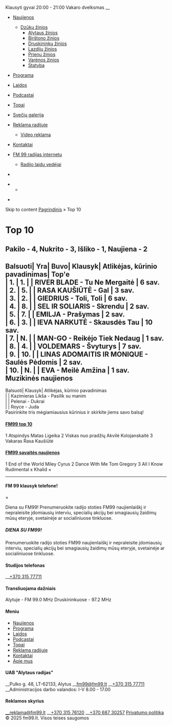 Klausyti gyvai
20:00 - 21:00
Vakaro dvelksmas
[](https://fm99.lt/)
__
  * [Naujienos](https://fm99.lt/kategorija/naujienos/ "Naujienos")
    * [Dzūkų žinios](https://fm99.lt/kategorija/dzuku-zinios/ "Dzūkų žinios")
      * [Alytaus žinios](https://fm99.lt/kategorija/dzuku-zinios/alytaus-zinios/ "Alytaus žinios")
      * [Birštono žinios](https://fm99.lt/kategorija/dzuku-zinios/birstono-zinios/ "Birštono žinios")
      * [Druskininkų žinios](https://fm99.lt/kategorija/dzuku-zinios/druskininku-zinios/ "Druskininkų žinios")
      * [Lazdijų žinios](https://fm99.lt/kategorija/dzuku-zinios/lazdiju-zinios/ "Lazdijų žinios")
      * [Prienų žinios](https://fm99.lt/kategorija/dzuku-zinios/prienu-zinios/ "Prienų žinios")
      * [Varėnos žinios](https://fm99.lt/kategorija/dzuku-zinios/varenos-zinios/ "Varėnos žinios")
      * [Statyba](https://fm99.lt/kategorija/dzuku-zinios/statyba/ "Statyba")
  * [Programa](https://fm99.lt/programa/ "Programa")
  * [Laidos](https://fm99.lt/laidos/ "Laidos")
  * [Podcastai](https://fm99.lt/podcastai/ "Podcastai")
  * [Topai](https://fm99.lt/fm99-topai/ "Topai")
  * [Svečių galerija](https://fm99.lt/sveciu-galerija/ "Svečių galerija")
  * [Reklama radijuje](https://fm99.lt/apie-mus/reklama/ "Reklama radijuje")
    * [Video reklama](https://fm99.lt/kategorija/video-reklama/ "Video reklama")
  * [Kontaktai](https://fm99.lt/apie-mus/kontaktai/ "Kontaktai")
  * [FM 99 radijas internetu](https://fm99.lt/fm-99-radijas-internetu/ "FM 99 radijas internetu")
    * [Radijo laidų vedėjai](https://fm99.lt/radijo-laidu-vedejai/ "Radijo laidų vedėjai")


  * [](https://play.google.com/store/apps/details?id=lt.codeservice.fm99radio&hl=en)
  *   * [](https://www.youtube.com/channel/UC_CCI72zWJkG8wR3zXSTX6A)
  * [](https://www.facebook.com/FM99.lt/)


Skip to content
[Pagrindinis](https://fm99.lt/) » Top 10
# Top 10
Pakilo - 4, Nukrito - 3, Išliko - 1, Naujiena - 2  
---  
Balsuoti| Yra| Buvo| Klausyk| Atlikėjas, kūrinio pavadinimas| Top'e  
| **1.** | 1. |  | RIVER BLADE - Tu Ne Mergaitė | 6 sav.  
| **2.** | 5. |  | RASA KAUŠIŪTĖ - Gal | 3 sav.  
| **3.** | 2. |  | GIEDRIUS - Toli, Toli | 6 sav.  
| **4.** | 8. |  | SEL IR SOLIARIS - Skrendu | 2 sav.  
| **5.** | 7. |  | EMILJA - Prašymas | 2 sav.  
| **6.** | 3. |  | IEVA NARKUTĖ - Skausdės Tau | 10 sav.  
| **7.** | N. |  | MAN-GO - Reikėjo Tiek Nedaug | 1 sav.  
| **8.** | 4. |  | VOLDEMARS - Švyturys | 7 sav.  
| **9.** | 10. |  | LINAS ADOMAITIS IR MONIQUE - Saulės Pėdomis | 2 sav.  
| **10.** | N. |  | EVA - Meilė Amžina | 1 sav.  
Muzikinės naujienos  
---  
Balsuoti| Klausyk| Atlikėjas, kūrinio pavadinimas  
|  | Kazimieras Likša - Pasilik su manim  
|  | Pelenai - Dukrai  
|  | Royce - Juda  
Pasirinkite tris mėgiamiausius kūrinius ir skirkite jiems savo balsą!
#### [FM99 top 10](https://fm99.lt/fm99-topai/)
1
Atspindys
Matas Ligeika
[](javascript:void\(0\);)
2
Viskas nuo pradžių
Akvilė Kolojanskaitė
[](javascript:void\(0\);)
3
Vakaras
Rasa Kaušiūtė
[](javascript:void\(0\);)
#### [FM99 savaitės naujienos](https://fm99.lt/fm99-topai/)
1
End of the World
Miley Cyrus 
[](javascript:void\(0\);)
2
Dance With Me
Tom Gregory 
[](javascript:void\(0\);)
3
All I Know
Rudimental x Khalid 
[](javascript:void\(0\);)
×
[](https://ammkc.lt/pagalba-nuo-nusikalstamos-veikos-nukentejusiems-asmenims/)
[](https://fm99.lt/reikia-spresti-problema-ar-pasidalinti-dziaugsmu-fm99-pades/)
[](https://contribee.com/fm99)
* * *
#### FM 99 klausyk telefone!
[](https://play.google.com/store/apps/details?id=lt.codeservice.fm99radio&hl=en)
×


Diena su FM99! 
Prenumeruokite radijo stoties FM99 naujienlaiškį ir nepraleisite įdomiausių interviu, specialių akcijų bei smagiausių žaidimų mūsų eteryje, svetainėje ar socialiniuose tinkluose. 
##### DIENA SU FM99!
Prenumeruokite radijo stoties FM99 naujienlaiškį ir nepraleisite įdomiausių interviu, specialių akcijų bei smagiausių žaidimų mūsų eteryje, svetainėje ar socialiniuose tinkluose.


  
  

#### Studijos telefonas
__[+370 315 77711](tel:+37031577711)
#### Transliuojama dažniais
Alytuje - FM 99.0 MHz Druskininkuose - 97.2 MHz
#### Meniu
  * [Naujienos](https://fm99.lt/kategorija/naujienos/ "Naujienos")
  * [Programa](https://fm99.lt/programa/ "Programa")
  * [Laidos](https://fm99.lt/laidos/ "Laidos")
  * [Podcastai](https://fm99.lt/podcastai/ "Podcastai")
  * [Topai](https://fm99.lt/fm99-topai/ "Topai")
  * [Reklama radijuje](https://fm99.lt/apie-mus/reklama/ "Reklama")
  * [Kontaktai](https://fm99.lt/apie-mus/kontaktai/ "Kontaktai")
  * [Apie mus](https://fm99.lt/apie-mus/ "Apie mus")


#### UAB "Alytaus radijas"
__Pulko g. 48, LT-62133, Alytus __[fm99@fm99.lt](mailto:fm99@fm99.lt) __[+370 315 77711](tel:+37031577711) __Administracijos darbo valandos: I-V 8.00 - 17.00
#### Reklamos skyrius
__reklama@fm99.lt __[+370 315 76120](tel:+37031576120) __[+370 687 30257](tel:+37068730257)
[](https://play.google.com/store/apps/details?id=lt.codeservice.fm99radio&hl=en) [](https://apps.apple.com/lt/app/fm99/id1347585399)
[Privatumo politika](https://fm99.lt/privatumo-politika/)
© 2025 fm99.lt. Visos teises saugomos
[](https://fm99.lt/)
